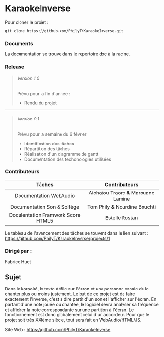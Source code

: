 # KaraokeInverse

Pour cloner le projet : 
```
git clone https://github.com/PhilyT/KaraokeInverse.git  
```

  
  
### Documents  
  
La documentation se trouve dans le repertoire doc à  la racine.  
  
### Release  
  
>###### Version 1.0  
>Prévu pour la fin d'année :
>* Rendu du projet  

---

>###### Version 0.1  
>Prévu pour la semaine du 6 février
>* Identification des tâches
>* Répartition des tâches
>* Réalisation d'un diagramme de gantt
>* Documentation des techonologies utilisées
  
### Contributeurs  
| Tâches | Contributeurs |  
|:---:|:---:|
| Documentation WebAudio | Aichatou Traore **&** Marouane Lamine |
| Documentation Son & Solfège | Tom Phily **&** Nourdine Bouchti |
| Doculentation Framwork Score HTML5 | Estelle Rostan |
  
  
Le tableau de l'avancement des tâches se touvent dans le lien suivant :  
https://github.com/PhilyT/KaraokeInverse/projects/1    
  
### Dirigé par :  
Fabrice Huet  

## Sujet  
  
Dans le karaoké, le texte défile sur l'écran et une personne essaie de le chanter plus ou moins justement. Le but de ce projet est de faire exactement l'inverse, c'est à dire partir d'un son et l'afficher sur l'écran. En partant d'une note jouée ou chantée, le logiciel devra analyser sa fréquence et afficher la note correspondante sur une partition à l'écran. Le fonctionnement est donc globalement celui d'un accordeur.  Pour que le projet soit très XXIème siècle, tout sera fait en WebAudio/HTML/JS.
  
Site Web : https://github.com/PhilyT/KaraokeInverse